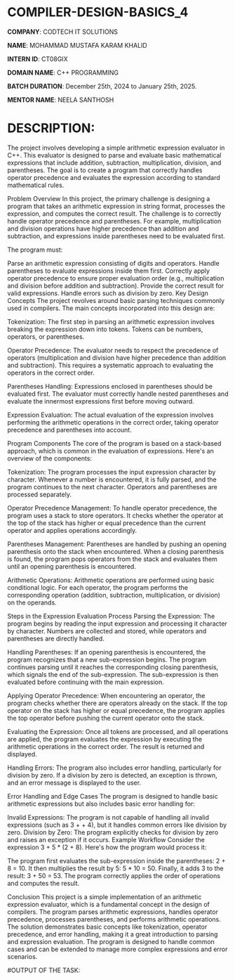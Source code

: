 # COMPILER-DESIGN-BASICS_4

**COMPANY**: CODTECH IT SOLUTIONS

**NAME**: MOHAMMAD MUSTAFA KARAM KHALID

**INTERN ID**: CT08GIX

**DOMAIN NAME**: C++ PROGRAMMING

**BATCH DURATION**: December 25th, 2024 to January 25th, 2025.

**MENTOR NAME**: NEELA SANTHOSH

# DESCRIPTION:
The project involves developing a simple arithmetic expression evaluator in C++. This evaluator is designed to parse and evaluate basic mathematical expressions that include addition, subtraction, multiplication, division, and parentheses. The goal is to create a program that correctly handles operator precedence and evaluates the expression according to standard mathematical rules.

Problem Overview
In this project, the primary challenge is designing a program that takes an arithmetic expression in string format, processes the expression, and computes the correct result. The challenge is to correctly handle operator precedence and parentheses. For example, multiplication and division operations have higher precedence than addition and subtraction, and expressions inside parentheses need to be evaluated first.

The program must:

Parse an arithmetic expression consisting of digits and operators.
Handle parentheses to evaluate expressions inside them first.
Correctly apply operator precedence to ensure proper evaluation order (e.g., multiplication and division before addition and subtraction).
Provide the correct result for valid expressions.
Handle errors such as division by zero.
Key Design Concepts
The project revolves around basic parsing techniques commonly used in compilers. The main concepts incorporated into this design are:

Tokenization: The first step in parsing an arithmetic expression involves breaking the expression down into tokens. Tokens can be numbers, operators, or parentheses.

Operator Precedence: The evaluator needs to respect the precedence of operators (multiplication and division have higher precedence than addition and subtraction). This requires a systematic approach to evaluating the operators in the correct order.

Parentheses Handling: Expressions enclosed in parentheses should be evaluated first. The evaluator must correctly handle nested parentheses and evaluate the innermost expressions first before moving outward.

Expression Evaluation: The actual evaluation of the expression involves performing the arithmetic operations in the correct order, taking operator precedence and parentheses into account.

Program Components
The core of the program is based on a stack-based approach, which is common in the evaluation of expressions. Here's an overview of the components:

Tokenization: The program processes the input expression character by character. Whenever a number is encountered, it is fully parsed, and the program continues to the next character. Operators and parentheses are processed separately.

Operator Precedence Management: To handle operator precedence, the program uses a stack to store operators. It checks whether the operator at the top of the stack has higher or equal precedence than the current operator and applies operations accordingly.

Parentheses Management: Parentheses are handled by pushing an opening parenthesis onto the stack when encountered. When a closing parenthesis is found, the program pops operators from the stack and evaluates them until an opening parenthesis is encountered.

Arithmetic Operations: Arithmetic operations are performed using basic conditional logic. For each operator, the program performs the corresponding operation (addition, subtraction, multiplication, or division) on the operands.

Steps in the Expression Evaluation Process
Parsing the Expression: The program begins by reading the input expression and processing it character by character. Numbers are collected and stored, while operators and parentheses are directly handled.

Handling Parentheses: If an opening parenthesis is encountered, the program recognizes that a new sub-expression begins. The program continues parsing until it reaches the corresponding closing parenthesis, which signals the end of the sub-expression. The sub-expression is then evaluated before continuing with the main expression.

Applying Operator Precedence: When encountering an operator, the program checks whether there are operators already on the stack. If the top operator on the stack has higher or equal precedence, the program applies the top operator before pushing the current operator onto the stack.

Evaluating the Expression: Once all tokens are processed, and all operations are applied, the program evaluates the expression by executing the arithmetic operations in the correct order. The result is returned and displayed.

Handling Errors: The program also includes error handling, particularly for division by zero. If a division by zero is detected, an exception is thrown, and an error message is displayed to the user.

Error Handling and Edge Cases
The program is designed to handle basic arithmetic expressions but also includes basic error handling for:

Invalid Expressions: The program is not capable of handling all invalid expressions (such as 3 + + 4), but it handles common errors like division by zero.
Division by Zero: The program explicitly checks for division by zero and raises an exception if it occurs.
Example Workflow
Consider the expression 3 + 5 * (2 + 8). Here's how the program would process it:

The program first evaluates the sub-expression inside the parentheses: 2 + 8 = 10.
It then multiplies the result by 5: 5 * 10 = 50.
Finally, it adds 3 to the result: 3 + 50 = 53.
The program correctly applies the order of operations and computes the result.

Conclusion
This project is a simple implementation of an arithmetic expression evaluator, which is a fundamental concept in the design of compilers. The program parses arithmetic expressions, handles operator precedence, processes parentheses, and performs arithmetic operations. The solution demonstrates basic concepts like tokenization, operator precedence, and error handling, making it a great introduction to parsing and expression evaluation. The program is designed to handle common cases and can be extended to manage more complex expressions and error scenarios.

#OUTPUT OF THE TASK:
